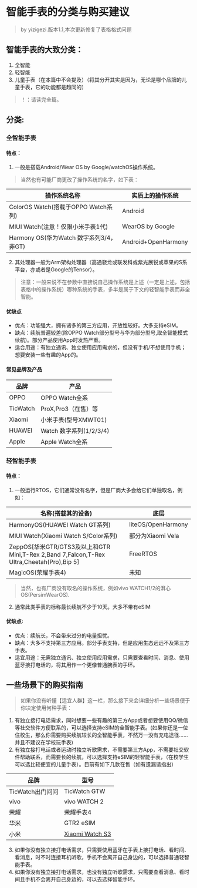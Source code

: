 # 智能手表的分类与购买建议

>by yizigezi.版本1.1,本次更新修复了表格格式问题

## 智能手表的大致分类：

1. 全智能
2. 轻智能
3. 儿童手表（在本篇中不会提及）（将其分开其实是因为，无论是哪个品牌的儿童手表，它的功能都是趋同的）

> ！：请读完全篇。

## 分类:

### 全智能手表

#### 特点：

1. 一般是搭载Android/Wear OS by Google/watchOS操作系统。

> 当然也有可能厂商更改了操作系统的名字，如下表：

| 操作系统名称                            | 实质上的操作系统    |
| --------------------------------------- | ------------------- |
| ColorOS Watch(搭载于OPPO Watch系列)     | Android             |
| MIUI Watch(注意！仅限小米手表1代)       | WearOS by Google    |
| Harmony OS(华为Watch 数字系列3/4，非GT) | Android+OpenHarmony |

2. 其处理器一般为Arm架构处理器（高通骁龙或联发科或紫光展锐或苹果的S系平台，亦或者是Google的Tensor）。

> 注意：一般来说不在参数中直接说自己操作系统是上述（一定是上述，包括表格中的操作系统）哪种系统的手表，多半是属于下文的轻智能手表而非全智能。

#### 优缺点

- 优点：功能强大，拥有诸多的第三方应用，开放性较好。大多支持eSIM。
- 缺点：续航普遍较差(除OPPO Watch部分型号与华为部分型号,取全智能模式续航)。部分产品使用App时发热严重。
- 适合用途：有独立通讯、独立使用应用需求的，但没有手机/不想使用手机；想要安装一些有趣的App的。

#### 常见品牌及产品

| 品牌     | 产品                    |
| -------- | ----------------------- |
| OPPO     | OPPO Watch全系          |
| TicWatch | ProX,Pro3（在售）等     |
| Xiaomi   | 小米手表(型号XMWT01)    |
| HUAWEI   | Watch 数字系列(1/2/3/4) |
| Apple    | Apple Watch全系         |

### 轻智能手表

#### 特点：

1. 一般运行RTOS，它们通常没有名字，但是厂商大多会给它们单独取名，例如：

| 名称(搭载其的设备)   | 底层               |
   | ----------------------------------------------------------------------------------------- | ------------------ |
   | HarmonyOS(HUAWEI Watch GT系列)                                                            | liteOS/OpenHarmony |
   | MIUI Watch(Xiaomi Watch S/Color系列)                                                      | 部分为Xiaomi Vela  |
   | ZeppOS[华米GTR/GTS3及以上和GTR Mini,T-Rex 2,Band 7,Falcon,T-Rex Ultra,Cheetah(Pro),Bip 5] | FreeRTOS           |
   | MagicOS(荣耀手表4)                                                                        | 未知               |

> 当然，也有厂商没有取名的操作系统，例如vivo WATCH1/2的湃心OS(PersimWearOS).

2. 通常此类手表的标称最长续航不少于10天。大多不带有eSIM

#### 优缺点:
 - 优点：续航长，不会带来过分的电量担忧。
 - 缺点：大多不支持第三方应用。部分手表支持，但是应用生态远远不及第三方手表。
 - 适宜用途：无需独立通讯、独立使用应用需求，只需要查看时间、消息、使用蓝牙接打电话的，将其用作一个更像普通腕表的手环。

## 一些场景下的购买指南
>如果你没有听懂【适宜人群】这一栏，那么接下来会详细分析一些场景便于你决定使用何种手表：

 1. 有独立接打电话需求，同时想要一些有趣的第三方App或者想要使用QQ/微信等社交软件方便联系的，可以选择支持eSIM的全智能手表。(如果你还是一位住校生，那么你需要购买续航较长的全智能手表，不然万一没有充电途径......并且不建议在学校玩手表)
 2. 有独立接打电话或者运动时独立听歌需求，不需要第三方App，不需要社交软件帮助联系，而需要长的续航，可以选择支持eSIM的轻智能手表，（在校学生可以选比较便宜的儿童手表）。目前有如下几款在售（如有遗漏请指出）

| 品牌	           | 型号                                       |
|---------------|------------------------------------------|
| TicWatch出门问问	 | TicWatch GTW                             |
| vivo	         | vivo WATCH 2                             |
| 荣耀	           | 荣耀手表4                                    |
| 华米	           | GTR2 eSIM                                |
| 小米            | [Xiaomi Watch S3](Xiaomi-Watch-S3.topic) |


 3. 如果你没有独立接打电话需求，只需要使用蓝牙在手表上接打电话、看时间、看消息，时不时连接耳机听歌，手机不会离开自己身边的，可以选择普通轻智能手表。
 4. 如果你没有独立接打电话需求，也没有独立听歌需求，只需要查看消息、看时间且手机不会离开自己身边的，可以去选择智能手环。
